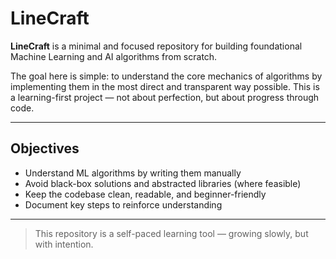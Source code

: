 # LineCraft

**LineCraft** is a minimal and focused repository for building foundational Machine Learning and AI algorithms from scratch.

The goal here is simple: to understand the core mechanics of algorithms by implementing them in the most direct and transparent way possible. This is a learning-first project — not about perfection, but about progress through code.

---



## Objectives

- Understand ML algorithms by writing them manually
- Avoid black-box solutions and abstracted libraries (where feasible)
- Keep the codebase clean, readable, and beginner-friendly
- Document key steps to reinforce understanding

---




> This repository is a self-paced learning tool — growing slowly, but with intention.

